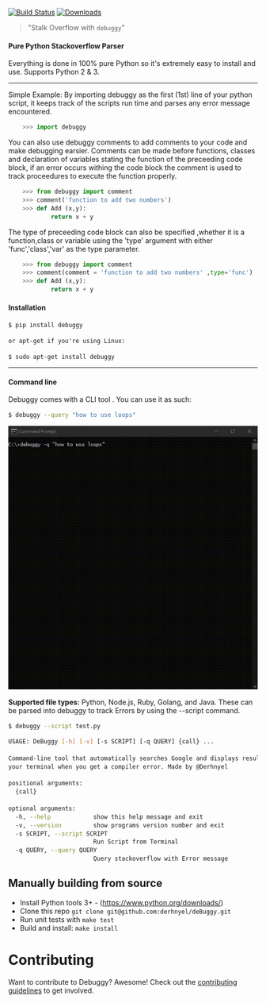 [![Build Status](https://travis-ci.org/--?branch=master)](https://travis-ci.org/--) [![Downloads](https://pepy.tech/badge/--/month)](https://pepy.tech/project/--)

> "Stalk Overflow with `debuggy`"
#### Pure Python Stackoverflow Parser
Everything is done in 100% pure Python so it's extremely easy to install and use. Supports Python 2 & 3.
<hr>

Simple Example:
By importing debuggy as the first (1st) line of your python script, it keeps track of the scripts run time and parses any error message encountered.

```python
    >>> import debuggy
```

You can also use debuggy comments to add comments to your code and make debugging earsier. Comments can be made before functions, classes and declaration of variables stating the function of the preceeding code block, if an error occurs withing the code block the comment is used to track proceedures to execute the function properly.

```python
    >>> from debuggy import comment 
    >>> comment('function to add two numbers')
    >>> def Add (x,y):
            return x + y    

```
The type of preceeding code block can also be specified ,whether it is a function,class or variable using the 'type' argument with either 'func','class','var' as the type parameter.
```python
    >>> from debuggy import comment 
    >>> comment(comment = 'function to add two numbers' ,type='func')
    >>> def Add (x,y):
            return x + y    

```
 #### Installation 

    $ pip install debuggy

    or apt-get if you're using Linux:

    $ sudo apt-get install debuggy
    
<hr>

#### Command line
Debuggy comes with a CLI tool . You can use it as such:

```bash
$ debuggy --query "how to use loops"
```
![Demo](https://github.com/derhnyel/deBuggy/blob/main/assets/debuggy_query.gif)

__Supported file types:__ Python, Node.js, Ruby, Golang, and Java. These can be parsed into debuggy to track Errors by using the --script command.  
```bash
$ debuggy --script test.py
```

```bash
USAGE: DeBuggy [-h] [-v] [-s SCRIPT] [-q QUERY] {call} ...

Command-line tool that automatically searches Google and displays results in
your terminal when you get a compiler error. Made by @Derhnyel

positional arguments:
  {call}

optional arguments:
  -h, --help            show this help message and exit
  -v, --version         show programs version number and exit
  -s SCRIPT, --script SCRIPT
                        Run Script from Terminal
  -q QUERY, --query QUERY
                        Query stackoverflow with Error message
```

## Manually building from source

- Install Python tools 3+ - (<https://www.python.org/downloads/>)
- Clone this repo `git clone git@github.com:derhnyel/deBuggy.git`
- Run unit tests with `make test`
- Build and install: `make install`

# Contributing

Want to contribute to Debuggy? Awesome! Check out the [contributing guidelines](CONTRIBUTE.md) to get involved.